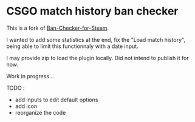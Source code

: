 # CSGO match history ban checker

This is a fork of [Ban-Checker-for-Steam](https://github.com/ge-ku/Ban-Checker-for-Steam).  

I wanted to add some statistics at the end, fix the "Load match history", being able to limit this functionnaly with a date input.

I may provide zip to load the plugin locally. Did not intend to publish it for now.

Work in progress...

TODO :  
* add inputs to edit default options
* add icon
* reorganize the code